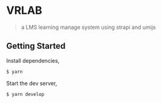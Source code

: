 # VRLAB
> a LMS learning manage system using strapi and umijs

## Getting Started

Install dependencies,

```bash
$ yarn
```

Start the dev server,

```bash
$ yarn develop
```
